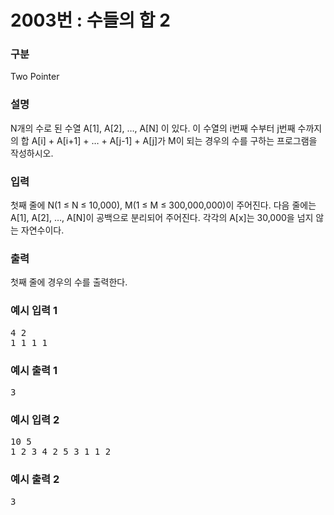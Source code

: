 # 2003번 : 수들의 합 2

### 구분

<p>Two Pointer</p>

### 설명

<p>N개의 수로 된 수열 A[1], A[2], …, A[N] 이 있다. 이 수열의 i번째 수부터 j번째 수까지의 합 A[i] + A[i+1] + … + A[j-1] + A[j]가 M이 되는 경우의 수를 구하는 프로그램을 작성하시오.</p>

### 입력

<p>첫째 줄에 N(1 ≤ N ≤ 10,000), M(1 ≤ M ≤ 300,000,000)이 주어진다. 다음 줄에는 A[1], A[2], …, A[N]이 공백으로 분리되어 주어진다. 각각의 A[x]는 30,000을 넘지 않는 자연수이다.</p>

### 출력

<p>첫째 줄에 경우의 수를 출력한다.</p>

### 예시 입력 1

<pre>4 2
1 1 1 1</pre>

### 예시 출력 1

<pre>3</pre>

### 예시 입력 2

<pre>10 5
1 2 3 4 2 5 3 1 1 2</pre>

### 예시 출력 2

<pre>3</pre>